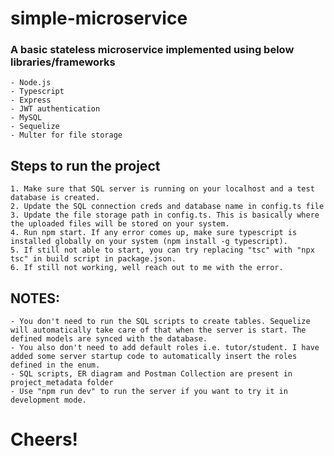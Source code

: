 # simple-microservice

### A basic stateless microservice implemented using below libraries/frameworks
    - Node.js
    - Typescript
    - Express
    - JWT authentication
    - MySQL
    - Sequelize
    - Multer for file storage

## Steps to run the project
    1. Make sure that SQL server is running on your localhost and a test database is created.
    2. Update the SQL connection creds and database name in config.ts file
    3. Update the file storage path in config.ts. This is basically where the uploaded files will be stored on your system.
    4. Run npm start. If any error comes up, make sure typescript is installed globally on your system (npm install -g typescript).
    5. If still not able to start, you can try replacing "tsc" with "npx tsc" in build script in package.json.
    6. If still not working, well reach out to me with the error.

## NOTES:
    - You don't need to run the SQL scripts to create tables. Sequelize will automatically take care of that when the server is start. The defined models are synced with the database.
    - You also don't need to add default roles i.e. tutor/student. I have added some server startup code to automatically insert the roles defined in the enum.
    - SQL scripts, ER diagram and Postman Collection are present in project_metadata folder
    - Use "npm run dev" to run the server if you want to try it in development mode.

# Cheers!

